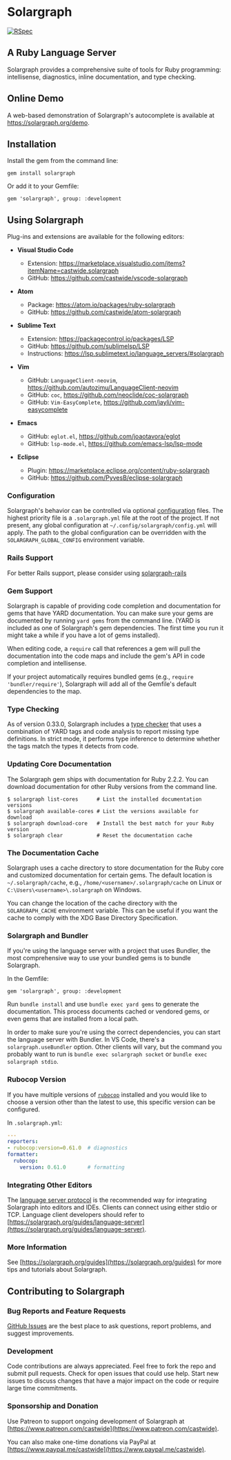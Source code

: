 # Solargraph

[![RSpec](https://github.com/castwide/solargraph/actions/workflows/rspec.yml/badge.svg)](https://github.com/castwide/solargraph/actions/workflows/rspec.yml)

## A Ruby Language Server

Solargraph provides a comprehensive suite of tools for Ruby programming: intellisense, diagnostics, inline documentation, and type checking.

## Online Demo

A web-based demonstration of Solargraph's autocomplete is available at https://solargraph.org/demo.

## Installation

Install the gem from the command line:

    gem install solargraph

Or add it to your Gemfile:

    gem 'solargraph', group: :development

## Using Solargraph

Plug-ins and extensions are available for the following editors:

* **Visual Studio Code**
    * Extension: https://marketplace.visualstudio.com/items?itemName=castwide.solargraph
    * GitHub: https://github.com/castwide/vscode-solargraph

* **Atom**
    * Package: https://atom.io/packages/ruby-solargraph
    * GitHub: https://github.com/castwide/atom-solargraph

* **Sublime Text**
    * Extension: https://packagecontrol.io/packages/LSP
    * GitHub: https://github.com/sublimelsp/LSP
    * Instructions: https://lsp.sublimetext.io/language_servers/#solargraph

* **Vim**
    * GitHub: `LanguageClient-neovim`, https://github.com/autozimu/LanguageClient-neovim
    * GitHub: `coc`, https://github.com/neoclide/coc-solargraph
    * GitHub: `Vim-EasyComplete`, https://github.com/jayli/vim-easycomplete

* **Emacs**
    * GitHub: `eglot.el`, https://github.com/joaotavora/eglot
    * GitHub: `lsp-mode.el`, https://github.com/emacs-lsp/lsp-mode

* **Eclipse**
    * Plugin: https://marketplace.eclipse.org/content/ruby-solargraph
    * GitHub: https://github.com/PyvesB/eclipse-solargraph

### Configuration

Solargraph's behavior can be controlled via optional [configuration](https://solargraph.org/guides/configuration) files. The highest priority file is a `.solargraph.yml` file at the root of the project. If not present, any global configuration at `~/.config/solargraph/config.yml` will apply. The path to the global configuration can be overridden with the `SOLARGRAPH_GLOBAL_CONFIG` environment variable.

### Rails Support
For better Rails support, please consider using [solargraph-rails](https://github.com/iftheshoefritz/solargraph-rails/)

### Gem Support

Solargraph is capable of providing code completion and documentation for gems that have YARD documentation. You can make sure your gems are documented by running `yard gems` from the command line. (YARD is included as one of Solargraph's gem dependencies. The first time you run it might take a while if you have a lot of gems installed).

When editing code, a `require` call that references a gem will pull the documentation into the code maps and include the gem's API in code completion and intellisense.

If your project automatically requires bundled gems (e.g., `require 'bundler/require'`), Solargraph will add all of the Gemfile's default dependencies to the map.

### Type Checking

As of version 0.33.0, Solargraph includes a [type checker](https://github.com/castwide/solargraph/issues/192) that uses a combination of YARD tags and code analysis to report missing type definitions. In strict mode, it performs type inference to determine whether the tags match the types it detects from code.

### Updating Core Documentation

The Solargraph gem ships with documentation for Ruby 2.2.2. You can download documentation for other Ruby versions from the command line.

    $ solargraph list-cores      # List the installed documentation versions
    $ solargraph available-cores # List the versions available for download
    $ solargraph download-core   # Install the best match for your Ruby version
    $ solargraph clear           # Reset the documentation cache

### The Documentation Cache

Solargraph uses a cache directory to store documentation for the Ruby core and customized documentation for certain gems. The default location is `~/.solargraph/cache`, e.g., `/home/<username>/.solargraph/cache` on Linux or `C:\Users\<username>\.solargraph` on Windows.

You can change the location of the cache directory with the `SOLARGRAPH_CACHE` environment variable. This can be useful if you want the cache to comply with the XDG Base Directory Specification.

### Solargraph and Bundler

If you're using the language server with a project that uses Bundler, the most comprehensive way to use your bundled gems is to bundle Solargraph.

In the Gemfile:

    gem 'solargraph', group: :development

Run `bundle install` and use `bundle exec yard gems` to generate the documentation. This process documents cached or vendored gems, or even gems that are installed from a local path.

In order to make sure you're using the correct dependencies, you can start the language server with Bundler. In VS Code, there's a `solargraph.useBundler` option. Other clients will vary, but the command you probably want to run is `bundle exec solargraph socket` or `bundle exec solargraph stdio`.

### Rubocop Version

If you have multiple versions of [`rubocop`](https://rubygems.org/gems/rubocop) installed and you would like to choose a version other than the latest to use, this specific version can be configured.

In `.solargraph.yml`:

```yaml
---
reporters:
- rubocop:version=0.61.0  # diagnostics
formatter:
  rubocop:
    version: 0.61.0       # formatting
```

### Integrating Other Editors

The [language server protocol](https://microsoft.github.io/language-server-protocol/specification) is the recommended way for integrating Solargraph into editors and IDEs. Clients can connect using either stdio or TCP. Language client developers should refer to [https://solargraph.org/guides/language-server](https://solargraph.org/guides/language-server).

### More Information

See [https://solargraph.org/guides](https://solargraph.org/guides) for more tips and tutorials about Solargraph.

## Contributing to Solargraph

### Bug Reports and Feature Requests

[GitHub Issues](https://github.com/castwide/solargraph/issues) are the best place to ask questions, report problems, and suggest improvements.

### Development

Code contributions are always appreciated. Feel free to fork the repo and submit pull requests. Check for open issues that could use help. Start new issues to discuss changes that have a major impact on the code or require large time commitments.

### Sponsorship and Donation

Use Patreon to support ongoing development of Solargraph at [https://www.patreon.com/castwide](https://www.patreon.com/castwide).

You can also make one-time donations via PayPal at [https://www.paypal.me/castwide](https://www.paypal.me/castwide).
